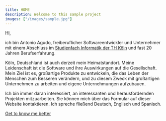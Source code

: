 ```yaml
---
title: HOME
description: Welcome to this sample project
images: ["/images/sample.jpg"]
---
```


Hi,

ich bin Antonio Agudo, freiberuflicher Softwareentwickler und Unternehmer mit einem Abschluss im [Studienfach Informatik der 
TH Köln](https://www.th-koeln.de/) und fast 20 Jahren Berufserfahrung. 

Köln, Deutschland ist auch derzeit mein Heimatstandort. 
Meine Leidenschaft ist die Software und ihre Auswirkungen auf die Gesellschaft. 
Mein Ziel ist es, großartige Produkte zu entwickeln, die das Leben der Menschen zum Besseren verändern, 
und zu diesem Zweck mit großartigen Unternehmen zu arbeiten und eigene Unternehmungen aufzubauen.

Ich bin immer daran interessiert, an interessanten und herausfordernden Projekten mitzuarbeiten. 
Sie können mich über das Formular auf dieser Website kontaktieren. 
Ich spreche fließend Deutsch, Englisch und Spanisch.

[Get to know me better](/about "Get to know me better")
